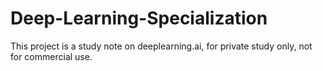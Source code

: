 # Deep-Learning-Specialization
This project is a study note on deeplearning.ai, for private study only, not for commercial use.
